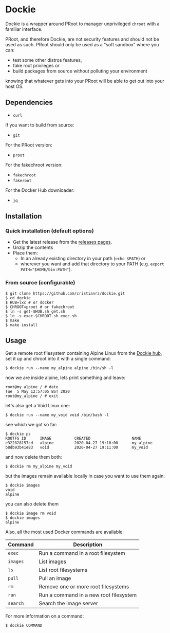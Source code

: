 # Dockie

Dockie is a wrapper around PRoot to manager unprivileged `chroot` with a
familiar interface.

PRoot, and therefore Dockie, are not security features and should not be used
as such. PRoot should only be used as a "soft sandbox" where you can:

* test some other distros features,
* fake root privileges or
* build packages from source without polluting your environment

knowing that whatever gets into your PRoot will be able to get out into your
host OS.

## Dependencies

* `curl`

If you want to build from source:

* `git`

For the PRoot version:

* `proot`

For the fakechroot version:

* `fakechroot`
* `fakeroot`

For the Docker Hub downloader:

* `jq`

## Installation

### Quick installation (default options)

* Get the latest release from the
[releases pages](https://github.com/cristianrz/dockie/releases).
* Unzip the contents
* Place them:
	* In an already existing directory in your path (`echo $PATH`) or
	* wherever you want and add that directory to your PATH (e.g.
`export PATH="$HOME/bin:PATH"`).

### From source (configurable)

```
$ git clone https://github.com/cristianrz/dockie.git
$ cd dockie
$ HUB=lxc # or docker
$ CHROOT=proot # or fakechroot
$ ln -s get-$HUB.sh get.sh
$ ln -s exec-$CHROOT.sh exec.sh
$ make
$ make install
```

## Usage

Get a remote root filesystem containing Alpine Linux from the
[Dockie hub](https://github.com/cristianrz/dockie-hub/tree/master/library),
set it up and chroot into it with a single command:

```
$ dockie run --name my_alpine alpine /bin/sh -l
```

now we are inside alpine, lets print something and leave:

```
root@my_alpine / # date
Tue  5 May 12:57:05 BST 2020
root@my_alpine / # exit
```

let's also get a Void Linux one:

```
$ dockie run --name my_void void /bin/bash -l
```

see which we got so far:

```
$ dockie ps
ROOTFS ID      IMAGE          CREATED                  NAME
e322828157cd   alpine         2020-04-27 19:10:00      my_alpine
b8db93b41e83   void           2020-04-27 19:11:00      my_void
```

and now delete them both:

```
$ dockie rm my_alpine my_void
```

but the images remain available locally in case you want to use them again:

```
$ dockie images
void
alpine
```

you can also delete them

```
$ dockie image rm void
$ dockie images
alpine
```

Also, all the most used Docker commands are available:

| **Command** | **Description**                        |
| ---         | ---                                    |
| `exec`      | Run a command in a root filesystem     |
| `images`    | List images                            |
| `ls`        | List root filesystems                  |
| `pull`      | Pull an image                          |
| `rm`        | Remove one or more root filesystems    |
| `run`       | Run a command in a new root filesystem |
| `search`    | Search the image server                |

For more information on a command:

```
$ dockie COMMAND
```
